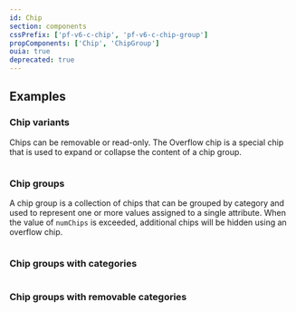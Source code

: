 ```yaml
---
id: Chip
section: components
cssPrefix: ['pf-v6-c-chip', 'pf-v6-c-chip-group']
propComponents: ['Chip', 'ChipGroup']
ouia: true
deprecated: true
---
```


## Examples

### Chip variants

Chips can be removable or read-only. The Overflow chip is a special chip that is used to expand or collapse the content of a chip group.

```ts file='./ChipDefault.tsx'

```

### Chip groups

A chip group is a collection of chips that can be grouped by category and used to represent one or more values assigned to a single attribute. When the value of `numChips` is exceeded, additional chips will be hidden using an overflow chip.

```ts file='./ChipGroupInline.tsx'

```

### Chip groups with categories

```ts file='./ChipGroupWithCategories.tsx'

```

### Chip groups with removable categories

```ts file='./ChipGroupRemovableCategories.tsx'

```
